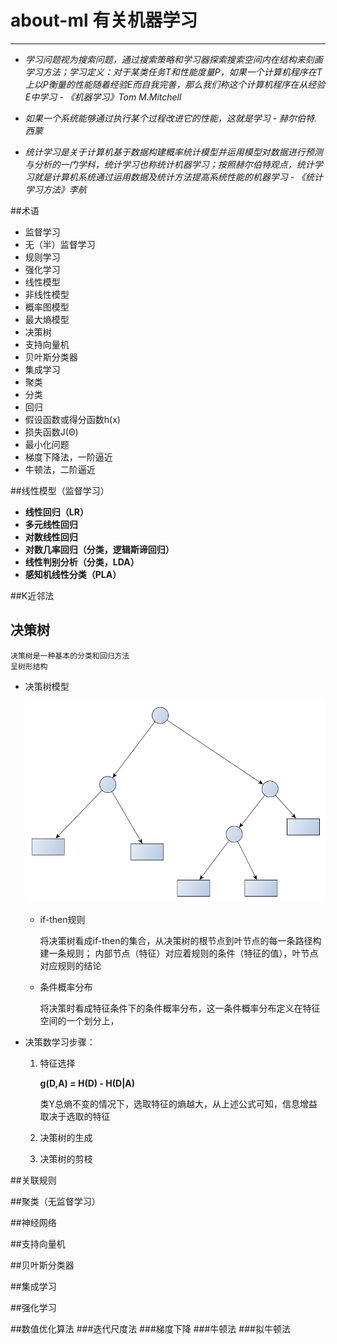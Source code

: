 <script src="http://cdn.mathjax.org/mathjax/latest/MathJax.js?config=default" type="text/javascript"></script>

# about-ml 有关机器学习

----------

- *学习问题视为搜索问题，通过搜索策略和学习器探索搜索空间内在结构来刻画学习方法；学习定义：对于某类任务T和性能度量P，如果一个计算机程序在T上以P衡量的性能随着经验E而自我完善，那么我们称这个计算机程序在从经验E中学习 - 《机器学习》Tom M.Mitchell*

- *如果一个系统能够通过执行某个过程改进它的性能，这就是学习 - 赫尔伯特.西蒙*

- *统计学习是关于计算机基于数据构建概率统计模型并运用模型对数据进行预测与分析的一门学科，统计学习也称统计机器学习；按照赫尔伯特观点，统计学习就是计算机系统通过运用数据及统计方法提高系统性能的机器学习 - 《统计学习方法》李航*

##术语
- 监督学习
- 无（半）监督学习
- 规则学习
- 强化学习
- 线性模型
- 非线性模型
- 概率图模型
- 最大熵模型
- 决策树
- 支持向量机
- 贝叶斯分类器
- 集成学习
- 聚类
- 分类
- 回归
- 假设函数或得分函数h(x)
- 损失函数J(Θ)
- 最小化问题
- 梯度下降法，一阶逼近
- 牛顿法，二阶逼近

##线性模型（监督学习）

- **线性回归（LR）**
- **多元线性回归**
- **对数线性回归**
- **对数几率回归（分类，逻辑斯谛回归）**
- **线性判别分析（分类，LDA）**
- **感知机线性分类（PLA）**

##K近邻法

## 决策树
	决策树是一种基本的分类和回归方法
	呈树形结构
- 决策树模型 

	![决策树模型](doc/决策树/决策树模型.png)

	- if-then规则

		将决策树看成if-then的集合，从决策树的根节点到叶节点的每一条路径构建一条规则；
		内部节点（特征）对应着规则的条件（特征的值），叶节点对应规则的结论


	- 条件概率分布

		将决策时看成特征条件下的条件概率分布，这一条件概率分布定义在特征空间的一个划分上，

- 决策数学习步骤：

	1. 特征选择
	
		**g(D,A) = H(D) - H(D|A)**

		类Y总熵不变的情况下，选取特征的熵越大，从上述公式可知，信息增益取决于选取的特征

	2. 决策树的生成

	3. 决策树的剪枝

##关联规则

##聚类（无监督学习）

##神经网络

##支持向量机

##贝叶斯分类器

##集成学习

##强化学习

##数值优化算法
###迭代尺度法
###梯度下降
###牛顿法
###拟牛顿法